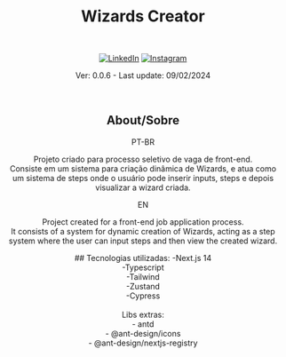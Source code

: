 <div align="center" markdown="1">

# Wizards Creator

<br>

[![LinkedIn](https://img.shields.io/badge/LinkedIn-000?style=for-the-badge&logo=linkedin&logoColor=0E76A8)](https://www.linkedin.com/in/arthurcorream/)
[![Instagram](https://img.shields.io/badge/Instagram-000?style=for-the-badge&logo=instagram)](https://www.instagram.com/arthurcoorea/)

Ver: 0.0.6 - Last update: 09/02/2024

<br>

</div>

<div align="center" markdown="1">

## About/Sobre

PT-BR<br>

Projeto criado para processo seletivo de vaga de front-end.
<br>
Consiste em um sistema para criação dinâmica de Wizards, e atua como um sistema de steps onde o usuário pode inserir inputs, steps e depois visualizar a wizard criada.
<br>

EN<br>

Project created for a front-end job application process.
<br>
It consists of a system for dynamic creation of Wizards, acting as a step system where the user can input steps and then view the created wizard.

</div>

<div align="center" markdown="1">
## Tecnologias utilizadas:
-Next.js 14<br>
-Typescript<br>
-Tailwind<br>
-Zustand<br>
-Cypress<br>
<br>
Libs extras:<br>
- antd<br>
- @ant-design/icons<br>
- @ant-design/nextjs-registry
</div>
